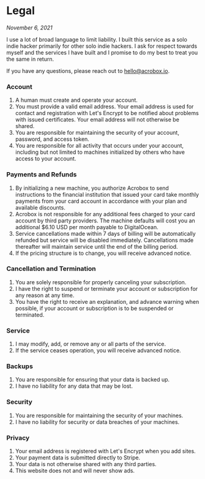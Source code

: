 # Legal

*November 6, 2021*

I use a lot of broad language to limit liability. I built this service as a
solo indie hacker primarily for other solo indie hackers. I ask for respect
towards myself and the services I have built and I promise to do my best to
treat you the same in return.

If you have any questions, please reach out to hello@acrobox.io.

### Account

1. A human must create and operate your account.
2. You must provide a valid email address. Your email address is used for
   contact and registration with Let's Encrypt to be notified about problems
   with issued certificates. Your email address will not otherwise be shared.
3. You are responsible for maintaining the security of your account,
   password, and access token.
4. You are responsible for all activity that occurs under your account,
   including but not limited to machines initialized by others who have
   access to your account.

### Payments and Refunds

1. By initializing a new machine, you authorize Acrobox to send instructions to
   the financial institution that issued your card take monthly payments from
   your card account in accordance with your plan and available discounts.
2. Acrobox is not responsible for any additional fees charged to your card
   account by third party providers. The machine defaults will cost you an
   additional $6.10 USD per month payable to DigitalOcean.
3. Service cancellations made within 7 days of billing will be automatically
   refunded but service will be disabled immediately. Cancellations made
   thereafter will maintain service until the end of the billing period.
4. If the pricing structure is to change, you will receive advanced notice.

### Cancellation and Termination

1. You are solely responsible for properly canceling your subscription.
2. I have the right to suspend or terminate your account or subscription for
   any reason at any time.
3. You have the right to receive an explanation, and advance warning when
   possible, if your account or subscription is to be suspended or terminated.

### Service

1. I may modify, add, or remove any or all parts of the service.
2. If the service ceases operation, you will receive advanced notice.

### Backups

1. You are responsible for ensuring that your data is backed up.
2. I have no liability for any data that may be lost.

### Security

1. You are responsible for maintaining the security of your machines.
2. I have no liability for security or data breaches of your machines.

### Privacy

1. Your email address is registered with Let's Encrypt when you add sites.
2. Your payment data is submitted directly to Stripe.
3. Your data is not otherwise shared with any third parties.
4. This website does not and will never show ads.
